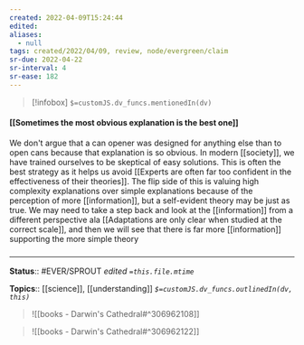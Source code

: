 ```yaml
---
created: 2022-04-09T15:24:44 
edited: 
aliases:
  - null
tags: created/2022/04/09, review, node/evergreen/claim
sr-due: 2022-04-22
sr-interval: 4
sr-ease: 182
---
```

> [!infobox]
`$=customJS.dv_funcs.mentionedIn(dv)`

#### [[Sometimes the most obvious explanation is the best one]]

We don't argue that a can opener was designed for anything else than to open cans because that explanation is so obvious.
In modern [[society]], we have trained ourselves to be skeptical of easy solutions.
This is often the best strategy as it helps us avoid
[[Experts are often far too confident in the effectiveness of their theories]].
The flip side of this is valuing high complexity explanations over simple explanations because of the perception of more [[information]],
but a self-evident theory may be just as true.
We may need to take a step back and look at the [[information]] from a different perspective
ala [[Adaptations are only clear when studied at the correct scale]],
and then we will see that there is far more [[information]] supporting the more simple theory

### <hr class="footnote"/>

**Status**:: #EVER/SPROUT
*edited `=this.file.mtime`*

**Topics**:: [[science]], [[understanding]]
*`$=customJS.dv_funcs.outlinedIn(dv, this)`*


> ![[books - Darwin's Cathedral#^306962108]]

> ![[books - Darwin's Cathedral#^306962122]]
